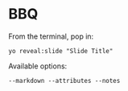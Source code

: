 
# BBQ

From the terminal, pop in:

  ```yo reveal:slide "Slide Title"```

Available options:

 ```--markdown --attributes --notes```

